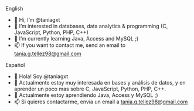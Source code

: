 English
- 👋 Hi, I’m @taniagxt
- 👀 I’m interested in databases, data analytics & programming (C, JavaScript, Python, PHP, C++)
- 🌱 I’m currently learning Java, Access and MySQL ;)
- 📫 If you want to contact me, send an email to tania.g.tellez98@gmail.com

Español
- 👋 Hola! Soy @taniagxt
- 👀 Actualmente estoy muy interesada en bases y análisis de datos, y en aprender un poco mas sobre C, JavaScript, Python, PHP, C++.
- 🌱 Actualmente estoy aprendiendo Java, Access y MySQL ;)
- 📫 Si quieres contactarme, envía un email a tania.g.tellez98@gmail.com

